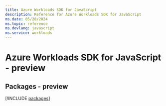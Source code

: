 ```yaml
---
title: Azure Workloads SDK for JavaScript
description: Reference for Azure Workloads SDK for JavaScript
ms.date: 05/28/2024
ms.topic: reference
ms.devlang: javascript
ms.service: workloads
---
```

# Azure Workloads SDK for JavaScript - preview
## Packages - preview
[!INCLUDE [packages](workloads-index.md)]